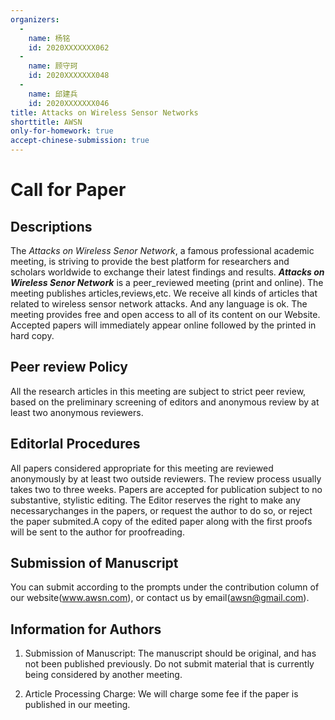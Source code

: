 ```yaml
---
organizers:
  -
    name: 杨铭
    id: 2020XXXXXXX062
  -
    name: 顾守珂
    id: 2020XXXXXXX048
  -
    name: 邱建兵
    id: 2020XXXXXXX046
title: Attacks on Wireless Sensor Networks
shorttitle: AWSN
only-for-homework: true
accept-chinese-submission: true
---
```


# Call for Paper

## Descriptions

The *Attacks on Wireless Senor Network*, a famous professional academic meeting,
is striving to provide the best platform for researchers and scholars worldwide
to exchange their latest findings and results. ***Attacks on Wireless Senor
Network*** is a peer_reviewed meeting (print and online). The meeting
publishes articles,reviews,etc. We receive all kinds of articles that related to
wireless sensor network attacks. And any language is ok. The meeting provides
free and open access to all of its content on our Website. Accepted papers will
immediately appear online followed by the printed in hard copy.

## Peer review Policy

All the research articles in this meeting are subject to strict peer review,
based on the preliminary screening of editors and anonymous review by at least
two anonymous reviewers.

## Editorlal Procedures

All papers considered appropriate for this meeting are reviewed anonymously by
at least two outside reviewers. The review process usually takes two to three
weeks. Papers are accepted for publication subject to no substantive, stylistic
editing. The Editor reserves the right to make any necessarychanges in the
papers, or request the author to do so, or reject the paper submited.A copy of
the edited paper along with the first proofs will be sent to the author for
proofreading.

## Submission of Manuscript

You can submit according to the prompts under the contribution column of our
website(www.awsn.com), or contact us by email(awsn@gmail.com).

## Information for Authors

1. Submission of Manuscript: The manuscript should be original, and has not been
   published previously. Do not submit material that is currently being
   considered by another meeting.

2. Article Processing Charge: We will charge some fee if the paper is published
   in our meeting.
